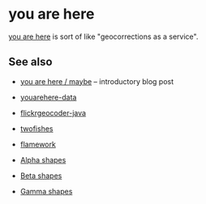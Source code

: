 you are here
==

[you are here](http://youarehere.spum.org/) is sort of like "geocorrections as a service".

See also
--

* [you are here / maybe](http://www.aaronland.info/weblog/2013/02/03/reality/#youarehere) – introductory blog post

* [youarehere-data](https://github.com/straup/youarehere-data)

* [flickrgeocoder-java](https://github.com/mattb/flickrgeocoder-java)

* [twofishes](https://github.com/foursquare/twofishes)

* [flamework](https://github.com/exflickr/flamework)

* [Alpha shapes](http://code.flickr.net/2008/10/30/the-shape-of-alpha/)

* [Beta shapes](https://github.com/simplegeo/betashapes/blob/master/BLOG_POST.mkd)

* [Gamma shapes](http://mike.teczno.com/notes/gammashapes-for-obama.html)
